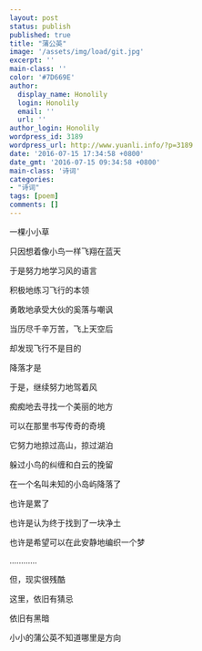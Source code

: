 ```yaml
---
layout: post
status: publish
published: true
title: "蒲公英"
image: '/assets/img/load/git.jpg'
excerpt: ''
main-class: ''
color: '#7D669E'
author:
  display_name: Honolily
  login: Honolily
  email: ''
  url: ''
author_login: Honolily
wordpress_id: 3189
wordpress_url: http://www.yuanli.info/?p=3189
date: '2016-07-15 17:34:58 +0800'
date_gmt: '2016-07-15 09:34:58 +0800'
main-class: '诗词'
categories:
- "诗词"
tags: [poem]
comments: []
---
```

一棵小小草

只因想着像小鸟一样飞翔在蓝天

于是努力地学习风的语言

积极地练习飞行的本领

勇敢地承受大伙的奚落与嘲讽

当历尽千辛万苦，飞上天空后

却发现飞行不是目的

降落才是

于是，继续努力地驾着风

痴痴地去寻找一个美丽的地方

可以在那里书写传奇的奇境

它努力地掠过高山，掠过湖泊

躲过小鸟的纠缠和白云的挽留

在一个名叫未知的小岛屿降落了

也许是累了

也许是认为终于找到了一块净土

也许是希望可以在此安静地编织一个梦

............

但，现实很残酷

这里，依旧有猜忌

依旧有黑暗

小小的蒲公英不知道哪里是方向

